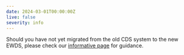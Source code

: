 ```yaml
---
date: 2024-03-01T00:00:00Z
live: false
severity: info
---
```


Should you have not yet migrated from the old CDS system to the new EWDS, please check our [informative page](https://confluence.ecmwf.int/x/uINmFw) for guidance.


